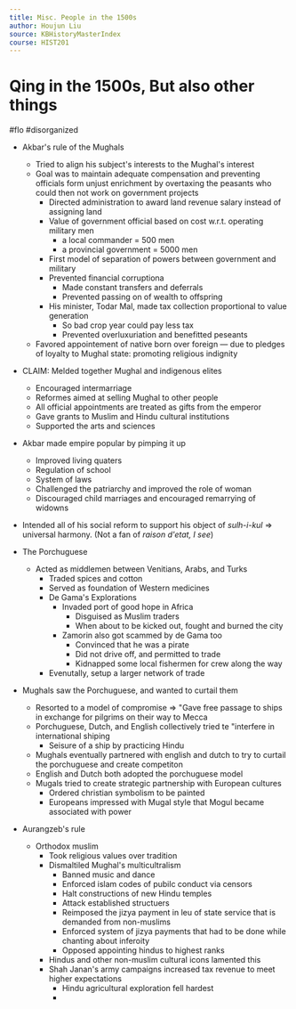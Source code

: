 ```yaml
---
title: Misc. People in the 1500s
author: Houjun Liu
source: KBHistoryMasterIndex
course: HIST201
---
```


# Qing in the 1500s, But also other things

#flo #disorganized

* Akbar's rule of the Mughals
    * Tried to align his subject's interests to the Mughal's interest
    * Goal was to maintain adequate compensation and preventing officials form unjust enrichment by overtaxing the peasants who could then not work on government projects
        * Directed administration to award land revenue salary instead of assigning land
        * Value of government official based on cost w.r.t. operating military men
            * a local commander = 500 men
            * a provincial government = 5000 men
        * First model of separation of powers between government and military
        * Prevented financial corruptiona
            * Made constant transfers and deferrals
            * Prevented passing on of wealth to offspring
        * His minister, Todar Mal, made tax collection proportional to value generation
            * So bad crop year could pay less tax
            * Prevented overluxuriation and benefitted peseants
    * Favored appointement of native born over foreign  — due to pledges of loyalty to Mughal state: promoting religious indignity
* CLAIM: Melded together Mughal and indigenous elites
    * Encouraged intermarriage
    * Reformes aimed at selling Mughal to other people
    * All official appointments are treated as gifts from the emperor
    * Gave grants to Muslim and Hindu cultural institutions
    * Supported the arts and sciences
* Akbar made empire popular by pimping it up
    * Improved living quaters
    * Regulation of school
    * System of laws
    * Challenged the patriarchy and improved the role of woman
    * Discouraged child marriages and encouraged remarrying of widowns
* Intended all of his social reform to support his object of _sulh-i-kul_ => universal harmony. (Not a fan of _raison d'etat, I see_)

* The Porchuguese
    * Acted as middlemen between Venitians, Arabs, and Turks
        * Traded spices and cotton
        * Served as foundation of Western medicines
        * De Gama's Explorations
            * Invaded port of good hope in Africa
                * Disguised as Muslim traders
                * When about to be kicked out, fought and burned the city
            * Zamorin also got scammed by de Gama too
                * Convinced that he was a pirate
                * Did not drive off, and permitted to trade
                * Kidnapped some local fishermen for crew along the way
        * Evenutally, setup a larger network of trade 
        
* Mughals saw the Porchuguese, and wanted to curtail them
    * Resorted to a model of compromise => "Gave free passage to ships in exchange for pilgrims on their way to Mecca
    * Porchuguese, Dutch, and English collectively tried te "interfere in international shiping
        * Seisure of a ship by practicing Hindu
    * Mughals eventually partnered with english and dutch to try to curtail the porchuguese and create competiton 
    * English and Dutch both adopted the porchuguese model
    * Mugals tried to create strategic partnership with European cultures
        * Ordered christian symbolism to be painted
        * Europeans impressed with Mugal style that Mogul became associated with power

* Aurangzeb's rule
    * Orthodox muslim
        * Took religious values over tradition
        * Dismaltiled Mughal's multicultralism
            * Banned music and dance 
            * Enforced islam codes of pubilc conduct via censors
            * Halt constructions of new Hindu temples
            * Attack established structuers
            * Reimposed the jizya payment in leu of state service that is demanded from non-muslims
            * Enforced system of jizya payments that had to be done while chanting about inferoity
            * Opposed appointing hindus to highest ranks
        * Hindus and other non-muslim cultural icons lamented this
        * Shah Janan's army campaigns increased tax revenue to meet higher expectations
            * Hindu agricultural exploration fell hardest
            * 